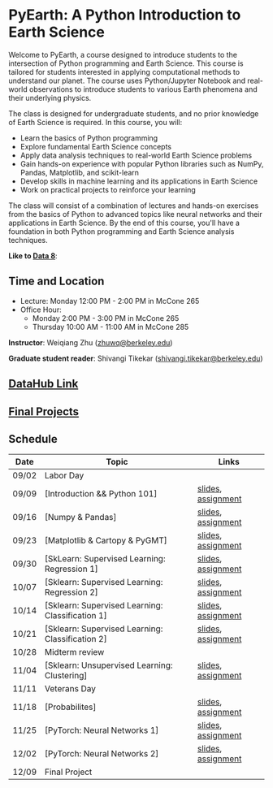 # PyEarth: A Python Introduction to Earth Science

<!-- [![documentation](https://github.com/ai4eps/EPS207_Observational_Seismology/actions/workflows/docs.yml/badge.svg)](https://ai4eps.github.io/EPS207_Observational_Seismology/) -->

Welcome to PyEarth, a course designed to introduce students to the intersection of Python programming and Earth Science. This course is tailored for students interested in applying computational methods to understand our planet.
The course uses Python/Jupyter Notebook and real-world observations to introduce students to various Earth phenomena and their underlying physics. 
<!-- Students will learn how to access and visualize data, extract signals, and make probability forecasts. -->
The class is designed for undergraduate students, and no prior knowledge of Earth Science is required.  In this course, you will:

- Learn the basics of Python programming
- Explore fundamental Earth Science concepts
- Apply data analysis techniques to real-world Earth Science problems
- Gain hands-on experience with popular Python libraries such as NumPy, Pandas, Matplotlib, and scikit-learn
- Develop skills in machine learning and its applications in Earth Science
- Work on practical projects to reinforce your learning

The class will consist of a combination of lectures and hands-on exercises from the basics of Python to advanced topics like neural networks and their applications in Earth Science. 
By the end of this course, you'll have a foundation in both Python programming and Earth Science analysis techniques.

**Like to [Data 8](https://www.data8.org/fa24/)**: 

## Time and Location
- Lecture: Monday 12:00 PM - 2:00 PM in McCone 265
- Office Hour:
  - Monday 2:00 PM - 3:00 PM in McCone 265
  - Thursday 10:00 AM - 11:00 AM in McCone 285

**Instructor**: Weiqiang Zhu (zhuwq@berkeley.edu)

**Graduate student reader**:  Shivangi Tikekar (shivangi.tikekar@berkeley.edu)

## [DataHub Link](https://datahub.berkeley.edu/hub/user-redirect/git-pull?repo=https://github.com/AI4EPS/EPS88_PyEarth&urlpath=lab/workspaces/auto-L/tree/EPS88_PyEarth/exercises)

<!-- ## Projects -->

<!-- For the class project, students will work in teams of 1-3 to analyze an Earth Science datasets. The scope and evaluation of each project will be adjusted based on team size. The project includes three components:

- Proposal: Outline the chosen dataset, research question, and analysis approach.
- Presentation: Present key findings, methods, and insights, using visualizations to support your results.
- Final Report: Provide a report covering the dataset, analysis, results, and conclusions, highlighting the Earth Science findings. -->

## [Final Projects](https://ai4eps.github.io/EPS88_PyEarth/exercises/project/)

<!-- [Kaggle Datasets](https://www.kaggle.com/datasets) -->

## Schedule

| Date | Topic | Links |
| --- | --- | --- |
| 09/02 | Labor Day |  |
| 09/09 | [Introduction && Python 101] | [slides](https://ai4eps.github.io/EPS88_PyEarth/lectures/00_introduction_python101), [assignment](https://github.com/AI4EPS/EPS88_PyEarth/blob/main/docs/exercises/00_introduction_python101.ipynb) |
| 09/16 | [Numpy & Pandas] | [slides](https://ai4eps.github.io/EPS88_PyEarth/lectures/01_numpy_pandas), [assignment](https://github.com/AI4EPS/EPS88_PyEarth/blob/main/docs/exercises/01_numpy_pandas.ipynb) |
| 09/23 | [Matplotlib & Cartopy & PyGMT] |[slides](https://ai4eps.github.io/EPS88_PyEarth/lectures/02_matplotlib_cartopy), [assignment](https://github.com/AI4EPS/EPS88_PyEarth/blob/main/docs/exercises/02_matplotlib_cartopy.ipynb) |
| 09/30 | [SkLearn: Supervised Learning: Regression 1] | [slides](https://ai4eps.github.io/EPS88_PyEarth/lectures/03_regression), [assignment](https://github.com/AI4EPS/EPS88_PyEarth/blob/main/docs/exercises/03_regression.ipynb) |
| 10/07 | [Sklearn: Supervised Learning: Regression 2] | [slides](https://ai4eps.github.io/EPS88_PyEarth/lectures/04_regression), [assignment](https://github.com/AI4EPS/EPS88_PyEarth/blob/main/docs/exercises/04_regression.ipynb) |
| 10/14 | [Sklearn: Supervised Learning: Classification 1] | [slides](https://ai4eps.github.io/EPS88_PyEarth/lectures/05_classification), [assignment](https://github.com/AI4EPS/EPS88_PyEarth/blob/main/docs/exercises/05_classification.ipynb) |
| 10/21 | [Sklearn: Supervised Learning: Classification 2] | [slides](https://ai4eps.github.io/EPS88_PyEarth/lectures/06_classification), [assignment](https://github.com/AI4EPS/EPS88_PyEarth/blob/main/docs/exercises/06_classification.ipynb) |
| 10/28 | Midterm review |  |
| 11/04 | [Sklearn: Unsupervised Learning: Clustering] | [slides](https://ai4eps.github.io/EPS88_PyEarth/lectures/07_clustering), [assignment](https://github.com/AI4EPS/EPS88_PyEarth/blob/main/docs/exercises/07_clustering.ipynb) |
| 11/11 |  Veterans Day |  |
| 11/18 | [Probabilites] | [slides](https://ai4eps.github.io/EPS88_PyEarth/lectures/08_probabilities), [assignment](https://github.com/AI4EPS/EPS88_PyEarth/blob/main/docs/exercises/08_probabilities.ipynb) |
| 11/25 | [PyTorch: Neural Networks 1] | [slides](https://ai4eps.github.io/EPS88_PyEarth/lectures/09_neural_networks1), [assignment](https://github.com/AI4EPS/EPS88_PyEarth/blob/main/docs/exercises/09_neural_networks1.ipynb) |
| 12/02 | [PyTorch: Neural Networks 2] | [slides](https://ai4eps.github.io/EPS88_PyEarth/lectures/10_neural_networks2), [assignment](https://github.com/AI4EPS/EPS88_PyEarth/blob/main/docs/exercises/10_neural_networks2.ipynb) |
| 12/09 | Final Project |  |
